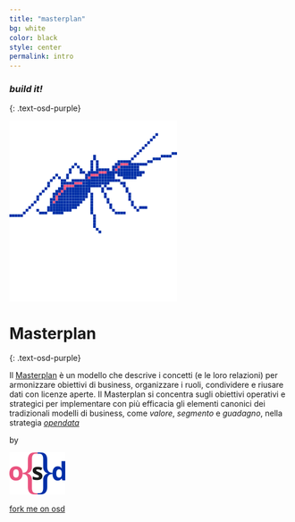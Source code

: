 ```yaml
---
title: "masterplan"
bg: white
color: black
style: center
permalink: intro
---
```


### *build it!*
{: .text-osd-purple}

<span class="fa-stack subtlecircle" style="font-size:100px; background:rgba(255,255,255,1)">
  <img src="img/projectopendata_logo.svg">
</span>

# Masterplan
{: .text-osd-purple}


Il [Masterplan](https://it.wikipedia.org/wiki/Masterplan_(urbanistica)#Definizione) è un modello che descrive i concetti (e le loro relazioni) per armonizzare obiettivi di business, organizzare i ruoli, condividere e riusare dati con licenze aperte. Il Masterplan si concentra sugli obiettivi operativi e strategici per implementare con più efficacia gli elementi canonici dei tradizionali modelli di business, come *valore*, *segmento* e *guadagno*, nella strategia [*opendata*](http://opendatahandbook.org/guide/it/)

by

[![opensensorsdata logo](img/osd_logo.svg)](http://www.opensensorsdata.it)



<span id="forkongithub">
  <a href="{{ site.source_link }}" class="bg-osd-blue">
    fork me on osd
  </a>
</span>
